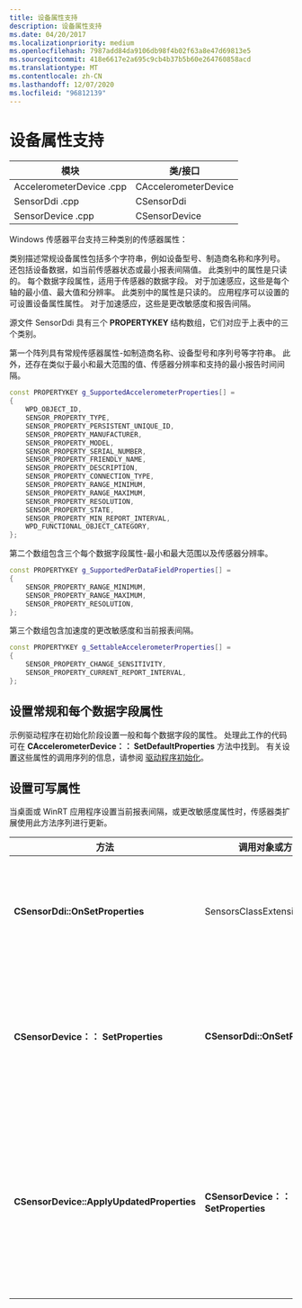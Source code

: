 ```yaml
---
title: 设备属性支持
description: 设备属性支持
ms.date: 04/20/2017
ms.localizationpriority: medium
ms.openlocfilehash: 7987add84da9106db98f4b02f63a8e47d69813e5
ms.sourcegitcommit: 418e6617e2a695c9cb4b37b5b60e264760858acd
ms.translationtype: MT
ms.contentlocale: zh-CN
ms.lasthandoff: 12/07/2020
ms.locfileid: "96812139"
---
```

# <a name="support-for-device-properties"></a>设备属性支持


| 模块                  | 类/接口      |
|-------------------------|----------------------|
| AccelerometerDevice .cpp | CAccelerometerDevice |
| SensorDdi .cpp           | CSensorDdi           |
| SensorDevice .cpp        | CSensorDevice        |

 

Windows 传感器平台支持三种类别的传感器属性：

类别描述常规设备属性包括多个字符串，例如设备型号、制造商名称和序列号。 还包括设备数据，如当前传感器状态或最小报表间隔值。 此类别中的属性是只读的。
每个数据字段属性，适用于传感器的数据字段。 对于加速感应，这些是每个轴的最小值、最大值和分辨率。 此类别中的属性是只读的。
应用程序可以设置的可设置设备属性属性。 对于加速感应，这些是更改敏感度和报告间隔。
 

源文件 SensorDdi 具有三个 **PROPERTYKEY** 结构数组，它们对应于上表中的三个类别。

第一个阵列具有常规传感器属性-如制造商名称、设备型号和序列号等字符串。 此外，还存在类似于最小和最大范围的值、传感器分辨率和支持的最小报告时间间隔。

```cpp
const PROPERTYKEY g_SupportedAccelerometerProperties[] =
{
    WPD_OBJECT_ID,
    SENSOR_PROPERTY_TYPE,
    SENSOR_PROPERTY_PERSISTENT_UNIQUE_ID,
    SENSOR_PROPERTY_MANUFACTURER,
    SENSOR_PROPERTY_MODEL,
    SENSOR_PROPERTY_SERIAL_NUMBER,
    SENSOR_PROPERTY_FRIENDLY_NAME,
    SENSOR_PROPERTY_DESCRIPTION,
    SENSOR_PROPERTY_CONNECTION_TYPE,
    SENSOR_PROPERTY_RANGE_MINIMUM,
    SENSOR_PROPERTY_RANGE_MAXIMUM,
    SENSOR_PROPERTY_RESOLUTION,
    SENSOR_PROPERTY_STATE,
    SENSOR_PROPERTY_MIN_REPORT_INTERVAL,
    WPD_FUNCTIONAL_OBJECT_CATEGORY,
};
```

第二个数组包含三个每个数据字段属性-最小和最大范围以及传感器分辨率。

```cpp
const PROPERTYKEY g_SupportedPerDataFieldProperties[] =
{
    SENSOR_PROPERTY_RANGE_MINIMUM,
    SENSOR_PROPERTY_RANGE_MAXIMUM,
    SENSOR_PROPERTY_RESOLUTION,
};
```

第三个数组包含加速度的更改敏感度和当前报表间隔。

```cpp
const PROPERTYKEY g_SettableAccelerometerProperties[] =
{
    SENSOR_PROPERTY_CHANGE_SENSITIVITY,
    SENSOR_PROPERTY_CURRENT_REPORT_INTERVAL,
};
```

## <a name="setting-the-general-and-per-data-field-properties"></a>设置常规和每个数据字段属性

示例驱动程序在初始化阶段设置一般和每个数据字段的属性。 处理此工作的代码可在 **CAccelerometerDevice：： SetDefaultProperties** 方法中找到。 有关设置这些属性的调用序列的信息，请参阅 [驱动程序初始化](driver-initialization.md)。

## <a name="setting-the-writeable-properties"></a>设置可写属性

当桌面或 WinRT 应用程序设置当前报表间隔，或更改敏感度属性时，传感器类扩展使用此方法序列进行更新。

| 方法                                    | 调用对象或方法         | 描述                                                                          |
|-------------------------------------------|----------------------------------|--------------------------------------------------------------------------------------|
| **CSensorDdi::OnSetProperties**           | SensorsClassExtension.dll        | 类扩展调用此方法以启动属性更新。                |
| **CSensorDevice：： SetProperties**          | **CSensorDdi::OnSetProperties**  | 使用应用提供的属性键和值应用新的属性。       |
| **CSensorDevice::ApplyUpdatedProperties** | **CSensorDevice：： SetProperties** | 重新应用新值，因为它可能会改变驱动程序存储的最小值。 |

 

 

 





